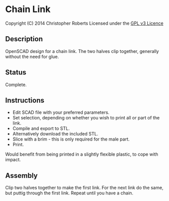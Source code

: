 Chain Link
==========

Copyright (C) 2014 Christopher Roberts
Licensed under the [GPL v3 Licence](https://github.com/chrisjrob/chainlink/blob/master/LICENCE.md "Read licence")

Description
-----------
OpenSCAD design for a chain link.
The two halves clip together, generally without the need for glue.

Status
------
Complete.

Instructions
------------
* Edit SCAD file with your preferred parameters.
* Set selection, depending on whether you wish to print all or part of the link.
* Compile and export to STL.
* Alternatively download the included STL.
* Slice with a brim - this is only required for the male part.
* Print.

Would benefit from being printed in a slightly flexible plastic, to cope with impact.

Assembly
--------
Clip two halves together to make the first link.
For the next link do the same, but puttig through the first link.
Repeat until you have a chain.
